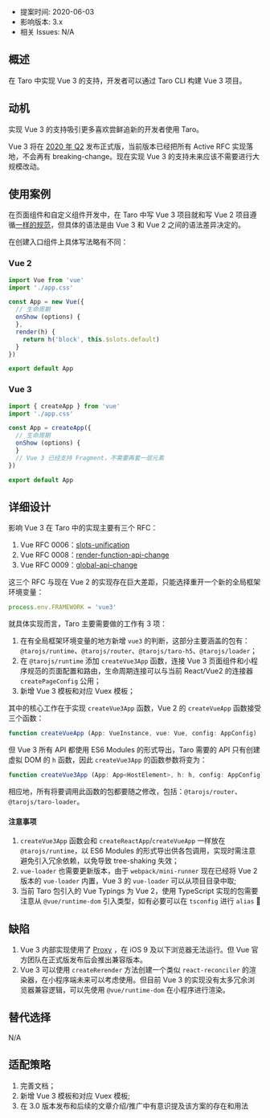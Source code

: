 - 提案时间: 2020-06-03
- 影响版本: 3.x
- 相关 Issues: N/A

## 概述

在 Taro 中实现 Vue 3 的支持，开发者可以通过 Taro CLI 构建 Vue 3 项目。

## 动机

实现 Vue 3 的支持吸引更多喜欢尝鲜追新的开发者使用 Taro。

Vue 3 将在 [2020 年 Q2](https://github.com/vuejs/vue/projects/6) 发布正式版，当前版本已经把所有 Active RFC 实现落地，不会再有 breaking-change。现在实现 Vue 3 的支持未来应该不需要进行大规模改动。

## 使用案例

在页面组件和自定义组件开发中，在 Taro 中写 Vue 3 项目就和写 Vue 2 项目遵循[一样的规范](https://nervjs.github.io/taro/docs/next/vue)，但具体的语法是由 Vue 3 和 Vue 2 之间的语法差异决定的。

在创建入口组件上具体写法略有不同：

### Vue 2

```js
import Vue from 'vue'
import './app.css'

const App = new Vue({
  // 生命周期
  onShow (options) {
  },
  render(h) {
    return h('block', this.$slots.default)
  }
})

export default App
```

### Vue 3

```js
import { createApp } from 'vue'
import './app.css'

const App = createApp({
  // 生命周期
  onShow (options) {
  }
  // Vue 3 已经支持 Fragment，不需要再套一层元素
})

export default App
```

## 详细设计

影响 Vue 3 在 Taro 中的实现主要有三个 RFC：

1. Vue RFC 0006：[slots-unification](https://github.com/vuejs/rfcs/blob/master/active-rfcs/0006-slots-unification.md)
2. Vue RFC 0008：[render-function-api-change](https://github.com/vuejs/rfcs/blob/master/active-rfcs/0008-render-function-api-change.md)
3. Vue RFC 0009：[global-api-change](https://github.com/vuejs/rfcs/blob/master/active-rfcs/0009-global-api-change.md)

这三个 RFC 与现在 Vue 2 的实现存在巨大差距，只能选择重开一个新的全局框架环境变量：

```js
process.env.FRAMEWORK = 'vue3'
```

就具体实现而言，Taro 主要需要做的工作有 3 项：

1. 在有全局框架环境变量的地方新增 `vue3` 的判断，这部分主要涵盖的包有：`@tarojs/runtime`、`@tarojs/router`、`@tarojs/taro-h5`、`@tarojs/loader`；
2. 在 `@tarojs/runtime` 添加 `createVue3App` 函数，连接 Vue 3 页面组件和小程序规范的页面配置和路由，生命周期连接可以与当前 React/Vue2 的连接器 `createPageConfig` 公用；
3. 新增 Vue 3 模板和对应 Vuex 模板；

其中的核心工作在于实现 `createVue3App` 函数，Vue 2 的 `createVueApp` 函数接受三个函数：

```js
function createVueApp (App: VueInstance, vue: Vue, config: AppConfig)
```

但 Vue 3 所有 API 都使用 ES6 Modules 的形式导出，Taro 需要的 API 只有创建虚拟 DOM 的 `h` 函数，因此 `createVue3App` 的函数参数将变为：

```js
function createVue3App (App: App<HostElement>, h: h, config: AppConfig)
```

相应地，所有将要调用此函数的包都要随之修改，包括：`@tarojs/router`、`@tarojs/taro-loader`。

#### 注意事项

1. `createVue3App` 函数会和 `createReactApp`/`createVueApp` 一样放在 `@tarojs/runtime`，以 ES6 Modules 的形式导出供各包调用，实现时需注意避免引入冗余依赖，以免导致 tree-shaking 失效；
2. `vue-loader` 也需要更新版本，由于 `webpack/mini-runner` 现在已经将 Vue 2 版本的 `vue-loader` 内置，Vue 3 的 `vue-loader` 可以从项目目录中取;
3. 当前 Taro 包引入的 Vue Typings 为 Vue 2，使用 TypeScript 实现的包需要注意从 `@vue/runtime-dom` 引入类型，如有必要可以在 `tsconfig` 进行 `alias`

## 缺陷

1. Vue 3 内部实现使用了 [Proxy](https://developer.mozilla.org/zh-CN/docs/Web/JavaScript/Reference/Global_Objects/Proxy) ，在 iOS 9 及以下浏览器无法运行。但 Vue 官方团队在正式版发布后会推出兼容版本。
2. Vue 3 可以使用 `createRerender` 方法创建一个类似 `react-reconciler` 的渲染器，在小程序端未来可以考虑使用。但目前 Vue 3 的实现没有太多冗余浏览器兼容逻辑，可以先使用 `@vue/runtime-dom` 在小程序进行渲染。

## 替代选择

N/A


## 适配策略

1. 完善文档；
2. 新增 Vue 3 模板和对应 Vuex 模板;
3. 在 3.0 版本发布和后续的文章介绍/推广中有意识提及该方案的存在和用法